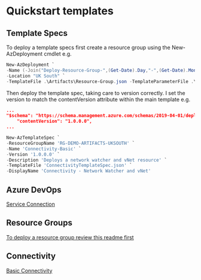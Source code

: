 # Quickstart templates

## Template Specs
To deploy a template specs first create a resource group using the New-AzDeployment cmdlet e.g.
```powershell
New-AzDeployment `
-Name (-Join("Deploy-Resource-Group-",(Get-Date).Day,"-",(Get-Date).Month,"-",(Get-Date).Year,"-",(Get-Date).Hour,(Get-Date).Minute))`
-Location "UK South" `
-TemplateFile .\Artifacts\Resource-Group.json -TemplateParameterFile .\Artifacts\Resource-Group.parameters.json
```

Then deploy the template spec, taking care to version correctly. I set the version to match the contentVersion attribute within the main template e.g.
```json
...
"$schema": "https://schema.management.azure.com/schemas/2019-04-01/deploymentTemplate.json#",
    "contentVersion": "1.0.0.0",
...
```

```powershell
New-AzTemplateSpec `
-ResourceGroupName 'RG-DEMO-ARTIFACTS-UKSOUTH' `
-Name 'Connectivity-Basic' `
-Version '1.0.0.0' `
-Description 'Deploys a network watcher and vNet resource' `
-TemplateFile 'ConnectivityTemplateSpec.json' `
-DisplayName 'Connectivity - Network Watcher and vNet'
```

## Azure DevOps
[Service Connection](/AzureDevOps/readMe.md)

## Resource Groups
[To deploy a resource group review this readme first](/Artifacts/Resource-Group.md)

## Connectivity
[Basic Connectivity](/Connectivity/readme.md)
